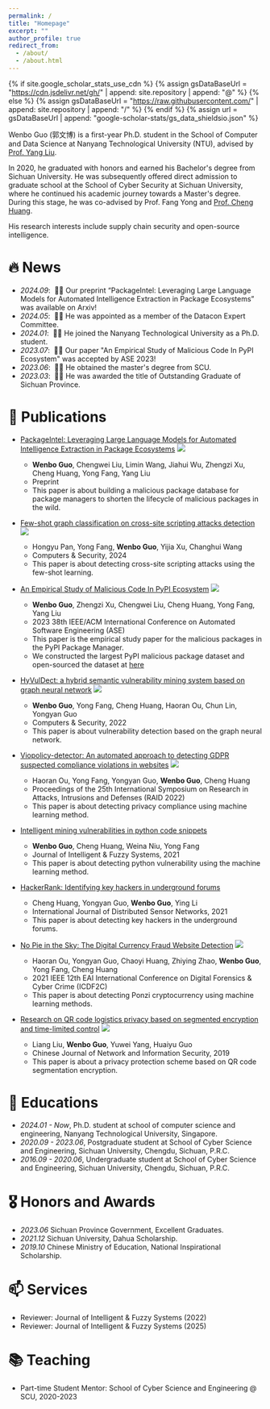 ```yaml
---
permalink: /
title: "Homepage"
excerpt: ""
author_profile: true
redirect_from: 
  - /about/
  - /about.html
---
```


{% if site.google_scholar_stats_use_cdn %}
{% assign gsDataBaseUrl = "https://cdn.jsdelivr.net/gh/" | append: site.repository | append: "@" %}
{% else %}
{% assign gsDataBaseUrl = "https://raw.githubusercontent.com/" | append: site.repository | append: "/" %}
{% endif %}
{% assign url = gsDataBaseUrl | append: "google-scholar-stats/gs_data_shieldsio.json" %}

<span class='anchor' id='about-me'></span>

Wenbo Guo (郭文博) is a first-year Ph.D. student in the School of Computer and Data Science at Nanyang Technological University (NTU), advised by [Prof. Yang Liu](https://personal.ntu.edu.sg/yangliu/).

In 2020, he graduated with honors and earned his Bachelor's degree from Sichuan University. He was subsequently offered direct admission to graduate school at the School of Cyber Security at Sichuan University, where he continued his academic journey towards a Master's degree. During this stage, he was co-advised by Prof. Fang Yong and [Prof. Cheng Huang](https://chenghuang.org/).

His research interests include supply chain security and open-source intelligence.


# 🔥 News
- *2024.09*: &nbsp;🎉🎉 Our preprint “PackageIntel: Leveraging Large Language Models for Automated Intelligence Extraction in Package Ecosystems” was available on Arxiv!
- *2024.05*: &nbsp;🎉🎉 He was appointed as a member of the Datacon Expert Committee.
- *2024.01*: &nbsp;🎉🎉 He joined the Nanyang Technological University as a Ph.D. student.
- *2023.07*: &nbsp;🎉🎉 Our paper "An Empirical Study of Malicious Code In PyPI Ecosystem" was accepted by ASE 2023! 
- *2023.06*: &nbsp;🎉🎉 He obtained the master's degree from SCU.
- *2023.03*: &nbsp;🎉🎉 He was awarded the title of Outstanding Graduate of Sichuan Province.


# 📝 Publications 

<!-- <div class='paper-box'><div class='paper-box-image'><div><div class="badge">CVPR 2016</div><img src='images/500x300.png' alt="sym" width="100%"></div></div>
<div class='paper-box-text' markdown="1"> -->

<!-- </div>
</div> -->

- [PackageIntel: Leveraging Large Language Models for Automated Intelligence Extraction in Package Ecosystems](https://arxiv.org/abs/2409.15049) 
[![](https://img.shields.io/badge/2409.15049-B31B1B?style=flat-square)](https://arxiv.org/abs/2409.15049)
  - **Wenbo Guo**, Chengwei Liu, Limin Wang, Jiahui Wu, Zhengzi Xu, Cheng Huang, Yong Fang, Yang Liu
  - Preprint
  - This paper is about building a malicious package database for package managers to shorten the lifecycle of malicious packages in the wild.

- [Few-shot graph classification on cross-site scripting attacks detection](https://www.sciencedirect.com/science/article/abs/pii/S0167404824000506) 
![](https://img.shields.io/badge/CCF-B-blue?style=flat-square)
  - Hongyu Pan, Yong Fang, **Wenbo Guo**, Yijia Xu, Changhui Wang
  - Computers & Security, 2024 <strong><span class='show_paper_citations' data='KAWDTzsAAAAJ:eQOLeE2rZwMC'></span></strong>
  - This paper is about detecting cross-site scripting attacks using the few-shot learning.

- [An Empirical Study of Malicious Code In PyPI Ecosystem](https://arxiv.org/pdf/2309.11021) 
![](https://img.shields.io/badge/CCF-A-red?style=flat-square)
  - **Wenbo Guo**, Zhengzi Xu, Chengwei Liu, Cheng Huang, Yong Fang, Yang Liu
  - 2023 38th IEEE/ACM International Conference on Automated Software Engineering (ASE) <strong><span class='show_paper_citations' data='qIvpXMAAAAAJ:UeHWp8X0CEIC'></span></strong>
  - This paper is the empirical study paper for the malicious packages in the PyPI Package Manager.
  - We constructed the largest PyPI malicious package dataset and open-sourced the dataset at [here](https://github.com/lxyeternal/pypi_malregistry)

- [HyVulDect: a hybrid semantic vulnerability mining system based on graph neural network](https://dl.acm.org/doi/10.1016/j.cose.2022.102823) 
![](https://img.shields.io/badge/CCF-B-blue?style=flat-square)
  - **Wenbo Guo**, Yong Fang, Cheng Huang, Haoran Ou, Chun Lin, Yongyan Guo
  - Computers & Security, 2022 <strong><span class='show_paper_citations' data='qIvpXMAAAAAJ:9yKSN-GCB0IC'></span></strong>
  - This paper is about vulnerability detection based on the graph neural network. 

- [Viopolicy-detector: An automated approach to detecting GDPR suspected compliance violations in websites](https://dl.acm.org/doi/abs/10.1145/3545948.3545952)
![](https://img.shields.io/badge/CCF-B-blue?style=flat-square)
  - Haoran Ou, Yong Fang, Yongyan Guo, **Wenbo Guo**, Cheng Huang
  - Proceedings of the 25th International Symposium on Research in Attacks, Intrusions and Defenses (RAID 2022) <strong><span class='show_paper_citations' data='qIvpXMAAAAAJ:u5HHmVD_uO8C'></span></strong>
  - This paper is about detecting privacy compliance using machine learning method. 

- [Intelligent mining vulnerabilities in python code snippets](https://content.iospress.com/articles/journal-of-intelligent-and-fuzzy-systems/ifs211011) 
  - **Wenbo Guo**, Cheng Huang, Weina Niu, Yong Fang
  - Journal of Intelligent & Fuzzy Systems, 2021 <strong><span class='show_paper_citations' data='qIvpXMAAAAAJ:u-x6o8ySG0sC'></span></strong>
  - This paper is about detecting python vulnerability using the machine learning method. 

- [HackerRank: Identifying key hackers in underground forums](https://journals.sagepub.com/doi/full/10.1177/15501477211015145) 
  - Cheng Huang, Yongyan Guo, **Wenbo Guo**, Ying Li
  - International Journal of Distributed Sensor Networks, 2021 <strong><span class='show_paper_citations' data='qIvpXMAAAAAJ:d1gkVwhDpl0C'></span></strong>
  - This paper is about detecting key hackers in the underground forums.

- [No Pie in the Sky: The Digital Currency Fraud Website Detection](https://link.springer.com/chapter/10.1007/978-3-031-06365-7_11)
![](https://img.shields.io/badge/CCF-C-green?style=flat-square)
  - Haoran Ou, Yongyan Guo, Chaoyi Huang, Zhiying Zhao, **Wenbo Guo**, Yong Fang, Cheng Huang
  - 2021 IEEE 12th EAI International Conference on Digital Forensics & Cyber Crime (ICDF2C) <strong><span class='show_paper_citations' data='qIvpXMAAAAAJ:qjMakFHDy7sC'></span></strong>
  - This paper is about detecting Ponzi cryptocurrency using machine learning methods.

- [Research on QR code logistics privacy based on segmented encryption and time-limited control](https://www.infocomm-journal.com/cjnis/CN/10.11959/j.issn.2096-109x.2019039)
![](https://img.shields.io/badge/CCF-C-green?style=flat-square)
  - Liang Liu, **Wenbo Guo**, Yuwei Yang, Huaiyu Guo
  - Chinese Journal of Network and Information Security, 2019 <strong><span class='show_paper_citations' data='qIvpXMAAAAAJ:IjCSPb-OGe4C'></span></strong>
  - This paper is about a privacy protection scheme based on QR code segmentation encryption.


# 📖 Educations
- *2024.01 - Now*, Ph.D. student at school of computer science and engineering, Nanyang Technological University, Singapore.
- *2020.09 - 2023.06*, Postgraduate student at School of Cyber Science and Engineering, Sichuan University, Chengdu, Sichuan, P.R.C. 
- *2016.09 - 2020.06*, Undergraduate student at School of Cyber Science and Engineering, Sichuan University, Chengdu, Sichuan, P.R.C.
 

# 🎖 Honors and Awards
- *2023.06* Sichuan Province Government, Excellent Graduates.
- *2021.12* Sichuan University, Dahua Scholarship.
- *2019.10* Chinese Ministry of Education, National Inspirational Scholarship. 

<!-- # 💬 Invited Talks
- *2024.05*, Transforming Language Models into Smart Contract Audit Experts. GeekCon 2024 @ Singapore
  - [Slides](assets/pdf/geekcon2024.pdf) -->

<!-- # 💻 Internships
- *2019.05 - 2020.02*, [Lorem](https://github.com/), China. -->

# 📫 Services

- Reviewer: Journal of Intelligent & Fuzzy Systems (2022)
- Reviewer: Journal of Intelligent & Fuzzy Systems (2025)


# 📚 Teaching

- Part-time Student Mentor: School of Cyber Science and Engineering @ SCU, 2020-2023
